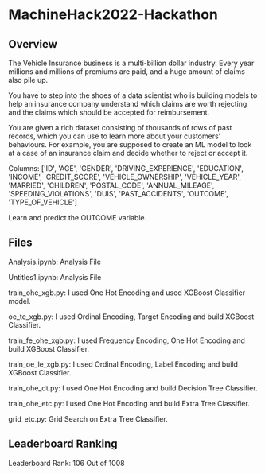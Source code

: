 # MachineHack2022-Hackathon


## Overview

The Vehicle Insurance business is a multi-billion dollar industry. Every year millions and millions of premiums are paid, and a huge amount of claims also pile up. 

You have to step into the shoes of a data scientist who is building models to help an insurance company understand which claims are worth rejecting and the claims which should be accepted for reimbursement. 

You are given a rich dataset consisting of thousands of rows of past records, which you can use to learn more about your customers’ behaviours. For example, you are supposed to create an ML model to look at a case of an insurance claim and decide whether to reject or accept it. 

Columns: ['ID', 'AGE', 'GENDER', 'DRIVING_EXPERIENCE', 'EDUCATION', 'INCOME',
          'CREDIT_SCORE', 'VEHICLE_OWNERSHIP', 'VEHICLE_YEAR', 'MARRIED',
          'CHILDREN', 'POSTAL_CODE', 'ANNUAL_MILEAGE', 'SPEEDING_VIOLATIONS',
          'DUIS', 'PAST_ACCIDENTS', 'OUTCOME', 'TYPE_OF_VEHICLE']

 Learn and predict the OUTCOME variable.
 
 
 
 ## Files
 
Analysis.ipynb: Analysis File
 
Untitles1.ipynb: Analysis File

train_ohe_xgb.py: I used One Hot Encoding and used XGBoost Classifier model.
 
oe_te_xgb.py: I used Ordinal Encoding, Target Encoding and build XGBoost Classifier.

train_fe_ohe_xgb.py: I used Frequency Encoding, One Hot Encoding and build XGBoost Classifier.

train_oe_le_xgb.py: I used Ordinal Encoding, Label Encoding and build XGBoost Classifier.

train_ohe_dt.py: I used One Hot Encoding and build Decision Tree Classifier.

train_ohe_etc.py: I used One Hot Encoding and build Extra Tree Classifier.

grid_etc.py: Grid Search on Extra Tree Classifier.


## Leaderboard Ranking

Leaderboard Rank: 106 Out of 1008
